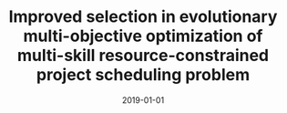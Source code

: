 ---
# Documentation: https://wowchemy.com/docs/managing-content/

title: Improved selection in evolutionary multi-objective optimization of multi-skill
  resource-constrained project scheduling problem
subtitle: ''
summary: ''
authors:
- laszczyk
- Paweł Myszkowski
tags: []
categories: []
date: '2019-01-01'
lastmod: 2022-10-07T05:07:02Z
featured: false
draft: false

# Featured image
# To use, add an image named `featured.jpg/png` to your page's folder.
# Focal points: Smart, Center, TopLeft, Top, TopRight, Left, Right, BottomLeft, Bottom, BottomRight.
image:
  caption: ''
  focal_point: ''
  preview_only: false

# Projects (optional).
#   Associate this post with one or more of your projects.
#   Simply enter your project's folder or file name without extension.
#   E.g. `projects = ["internal-project"]` references `content/project/deep-learning/index.md`.
#   Otherwise, set `projects = []`.
projects: []
publishDate: '2022-10-07T05:07:01.417392Z'
publication_types:
- '2'
abstract: ''
publication: '*Information Sciences*'
doi: 10.1016/j.ins.2019.01.002
---